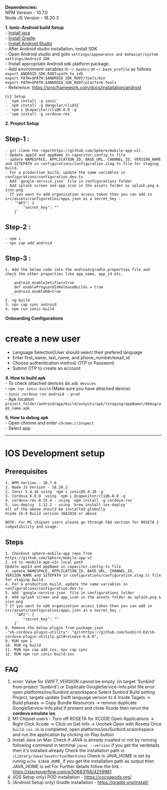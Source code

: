 **Dependencies:**    
NPM Version - 10.7.0  
Node JS Version - 18.20.3   

**1. Ionic-Android build Setup**    
    - [Install java](https://www.oracle.com/java/technologies/javase/jdk17-archive-downloads.html)    
    - [Install Gradle](https://gradle.org/install/)    
    - [Install Android Studio](https://developer.android.com/studio/)   
    - After Android studio installation, install SDK    
    - Open Android studio and goto `settings/appearance and behavior/system settings/Android SDK`    
    - Install appropriate Android sdk platform package.    
    - Add environment variables in `~/.bashrc` or `~/.bash_profile` as follows    
        ```export ANDROID_SDK_ROOT=path_to_sdk```    
        ```export PATH=$PATH:$ANDROID_SDK_ROOT/tools/bin```    
        ```export PATH=$PATH:$ANDROID_SDK_ROOT/platform-tools```    
    - Reference: https://ionicframework.com/docs/installation/android    
 
    CLI Setup    
    - `npm install -g ionic`   
    - `npm install -g @angular/cli@15`
    - `npm i @capacitor/cli@6.0.0 -g`
    - `npm install -g cordova-res`   

**2. Project Setup**    
  ## Step-1 :
    - git clone the repo(https://github.com/Sphere/mobile-app-v2).  
    - Update appId and appName in capacitor.config.ts file
    - update NAMESPACE, APPLICATION_ID, BASE_URL, CHANNEL_ID, VERSION_NAME and SITEPATH in configurations/configuration.stag.ts file for staging build.
    - For a production build, update the same variables in configurations/configuration.dev.ts
    - Add `google-service.json` file in configurations folder
    - Add splash screen and app_icon in the assets folder as splash.png & icon.png
    - If you want to add organisation access_token then you can add in src/assets/configuratios/apps.json as a secret_key : 
        `"API": {
            "secret_key": ""
        }`
  ## Step-2 :
    - npm i
    - npx cap add android
  ## Step-3 :
    1. Add the below code into the android/gradle.properties file and check the other properties like app_name, app_id etc.
      ```
        android.enableJetifier=true
        def enableProguardInReleaseBuilds = true
        android.enableR8=true
      ```
    2. ng build
    3. npx cap sync android  
    4. npm run ionic-build  

**Onboarding Configurations**
 # create a new user
 - Language Selection|User should select their prefered language
 - Enter first_name, last_name, and phone_number/email_id
 - Choose authentication method: OTP or Password.
 - Submit OTP to create an account
  

**4. How to build apk**    
    - To check attached devices do `adb devices`    
    - `npm run ionic-build` (Make sure you have attached device)    
    - `ionic cordova run android --prod`    
    - Apk location `project_folder/android/app/build/outputs/apk/(staging/appName)/debug/apk_name.apk`    

**5. How to debug apk**    
    - Open chrome and enter `chrome://inspect`    
    - Select app    

---------------------------------------
# IOS Development setup
## Prerequisites
    1. NPM Version - 10.7.0
    2. Node JS Version - 18.20.3
    2. Ionic 5.4.16 using `npm i ionic@5.4.16 -g`
    3. Cordova 6.0.0  using `npm i @capacitor/cli@6.0.0 -g`
    4. cordova-res 0.15.4 - using `npm install -g cordova-res`
    5. ios-deploy  1.12.2 - using `brew install ios-deploy`
    all of the above should be installed globally
    Xcode 16.0 Build version 16A242d or above

    NOTE: For M1 chipset users please go through FAQ section for ROSETA 2 compatibility and usage.
    
## Steps
    1. Checkout sphere-mobile-app repo from https://github.com/Sphere/mobile-app-v2
    2. cd to <mobile-app-v2> local path
    Update appId and appName in capacitor.config.ts file
    3. update NAMESPACE, APPLICATION_ID, BASE_URL, CHANNEL_ID, VERSION_NAME and SITEPATH in configurations/configuration.stag.ts file for staging build.
    4. For a production build, update the same variables in configurations/configuration.dev.ts
    5. Add `google-service.json` file in configurations folder
    6. Add splash screen and app_icon in the assets folder as splash.png & icon.png
    7 If you want to add organisation access_token then you can add in src/assets/configuratios/apps.json as a secret_key :
        `"API": {
            "secret_key": ""
        }`
    8. Remove the below plugin from package.json
    -"sb-cordova-plugin-utility": "git+https://github.com/Sunbird-Ed/sb-cordova-plugin-utility.git#release-6.0.0",
    9. RUN npm i
    10. RUN ng build
    11. RUN npx cap add ios, npx cap sync
    12. RUN npm run ionic-build:ios
## FAQ
1. error: Value for SWIFT_VERSION cannot be empty. (in target 'Sunbird' from project 'Sunbird') or Duplicate GoogleService-Info.plist file error
  open platforms/ios/Sunbird.xcworkspace 
  Select Sunbird 
  Build setting Project, targets
  update Swift language version to 4 
  Inside Tagets -> Build phases -> Copy Bundle Resources -> remove duplicate GoogleService-Info.plist if present
  and close Xcode then rerun the **cordova emulate ios**
2. M1 Chipset users - Turn off ROSETA for XCODE 
  Open Applications -> Right Click Xcode -> Click on Get Info -> Unchek Open with Roseta
  Once `build-ios.sh` is completed, open platforms/ios/Sunbird.xcworkspace and run the application by clicking on Play button
3. Install Java on Mac
  Check if JAVA is already insalled or not by running following command in terminal
  `javac --version` if you get the verdetails then it's installed already
  Check the installation path in `/Library/Java/JavaVirtualMachines`
  Check is JAVA_HOME is set by runnig `echo $JAVA_HOME`, if you get the installation path as output then JAVA_HOME is set
  For Further details follow the link - https://stackoverflow.com/a/50683158/4259981
4. (iOS Setup only) POD installation - https://cocoapods.org/
5. (Android Setup only) Gradle installation - https://gradle.org/install/

